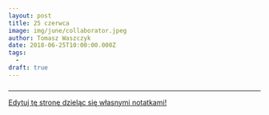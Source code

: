 ```yaml
---
layout: post
title: 25 czerwca
image: img/june/collaborator.jpeg
author: Tomasz Waszczyk
date: 2018-06-25T10:00:00.000Z
tags:
  - 
draft: true
---
```


### 

---

<a href="https://github.com/TomaszWaszczyk/historia.waszczyk.com/edit/master/src/content/june-25.md" target="_blank">Edytuj tę stronę dzieląc się własnymi notatkami!</a>
